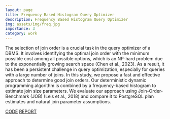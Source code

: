 ```yaml
---
layout: page
title: Frequency Based Histogram Query Optimizer 
description: Frequency Based Histogram Query Optimizer 
img: assets/img/freq.jpg
importance: 3
category: work
---
```


The selection of join order is a crucial task in the query optimizer of a DBMS. It involves identifying the optimal join order with the minimum possible cost among all possible options, which is an NP-hard problem due to the exponentially growing search space (Chen et al., 2023). As a result, it has been a persistent challenge in query optimization, especially for queries with a large number of joins. In this study, we propose a fast and effective approach to determine good join orders. Our deterministic dynamic programming algorithm is combined by a frequency-based histogram to estimate join size parameters. We evaluate our approach using Join-Order-Benchmark (JOB) (Leis et al., 2018) and compare it to PostgreSQL plan estimates and natural join parameter assumptions.

[CODE](https://gitlab.com/xxks-kkk/histogram-optimizer/-/tree/master?ref_type=heads)
[REPORT](https://drive.google.com/file/d/1TFXjs4QxcK_qZJAbbTJm-rGloZd7wkYc/view?usp=sharing)